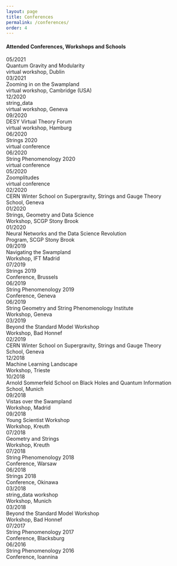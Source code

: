```yaml
---
layout: page
title: Conferences
permalink: /conferences/
order: 4
---
```


<div class="container">
<h4>Attended Conferences, Workshops and Schools</h4>
    <div class="row event mb-3">
        <div class="col-md-2 text-nowrap date">
            05/2021
        </div>
        <div class="col-sm eventinfo">
            <div class="container">
                <div class="row fw-bold title">
                    Quantum Gravity and Modularity
                </div>
                <div class="row venue">
                    virtual workshop, Dublin
                </div>
                <div class="row weblinks">
                </div>
            </div>
        </div>
    </div>
    <div class="row event mb-3">
        <div class="col-md-2 text-nowrap date">
            03/2021
        </div>
        <div class="col-sm eventinfo">
            <div class="container">
                <div class="row fw-bold title">
                    Zooming in on the Swampland
                </div>
                <div class="row venue">
                    virtual workshop, Cambridge (USA)
                </div>
                <div class="row weblinks">
                </div>
            </div>
        </div>
    </div>
    <div class="row event mb-3">
        <div class="col-md-2 text-nowrap date">
            12/2020
        </div>
        <div class="col-sm eventinfo">
            <div class="container">
                <div class="row fw-bold title">
                    string_data
                </div>
                <div class="row venue">
                    virtual workshop, Geneva
                </div>
                <div class="row weblinks">
                </div>
            </div>
        </div>
    </div>
    <div class="row event mb-3">
        <div class="col-md-2 text-nowrap date">
            09/2020
        </div>
        <div class="col-sm eventinfo">
            <div class="container">
                <div class="row fw-bold title">
                    DESY Virtual Theory Forum
                </div>
                <div class="row venue">
                    virtual workshop, Hamburg
                </div>
                <div class="row weblinks">
                </div>
            </div>
        </div>
    </div>
    <div class="row event mb-3">
        <div class="col-md-2 text-nowrap date">
            06/2020
        </div>
        <div class="col-sm eventinfo">
            <div class="container">
                <div class="row fw-bold title">
                    Strings 2020
                </div>
                <div class="row venue">
                    virtual conference
                </div>
                <div class="row weblinks">
                </div>
            </div>
        </div>
    </div>
    <div class="row event mb-3">
        <div class="col-md-2 text-nowrap date">
            06/2020
        </div>
        <div class="col-sm eventinfo">
            <div class="container">
                <div class="row fw-bold title">
                    String Phenomenology 2020
                </div>
                <div class="row venue">
                    virtual conference
                </div>
                <div class="row weblinks">
                </div>
            </div>
        </div>
    </div>
    <div class="row event mb-3">
        <div class="col-md-2 text-nowrap date">
            05/2020
        </div>
        <div class="col-sm eventinfo">
            <div class="container">
                <div class="row fw-bold title">
                    Zoomplitudes
                </div>
                <div class="row venue">
                    virtual conference
                </div>
                <div class="row weblinks">
                </div>
            </div>
        </div>
    </div>
    <div class="row event mb-3">
        <div class="col-md-2 text-nowrap date">
            02/2020
        </div>
        <div class="col-sm eventinfo">
            <div class="container">
                <div class="row fw-bold title">
                    CERN Winter School on Supergravity, Strings and Gauge Theory
                </div>
                <div class="row venue">
                    School, Geneva
                </div>
                <div class="row weblinks">
                </div>
            </div>
        </div>
    </div>
    <div class="row event mb-3">
        <div class="col-md-2 text-nowrap date">
            01/2020
        </div>
        <div class="col-sm eventinfo">
            <div class="container">
                <div class="row fw-bold title">
                    Strings, Geometry and Data Science
                </div>
                <div class="row venue">
                    Workshop, SCGP Stony Brook
                </div>
                <div class="row weblinks">
                </div>
            </div>
        </div>
    </div>
    <div class="row event mb-3">
        <div class="col-md-2 text-nowrap date">
            01/2020
        </div>
        <div class="col-sm eventinfo">
            <div class="container">
                <div class="row fw-bold title">
                    Neural Networks and the Data Science Revolution
                </div>
                <div class="row venue">
                    Program, SCGP Stony Brook
                </div>
                <div class="row weblinks">
                </div>
            </div>
        </div>
    </div>
    <div class="row event mb-3">
        <div class="col-md-2 text-nowrap date">
            09/2019
        </div>
        <div class="col-sm eventinfo">
            <div class="container">
                <div class="row fw-bold title">
                    Navigating the Swampland
                </div>
                <div class="row venue">
                    Workshop, IFT Madrid
                </div>
                <div class="row weblinks">
                </div>
            </div>
        </div>
    </div>
    <div class="row event mb-3">
        <div class="col-md-2 text-nowrap date">
            07/2019
        </div>
        <div class="col-sm eventinfo">
            <div class="container">
                <div class="row fw-bold title">
                    Strings 2019
                </div>
                <div class="row venue">
                    Conference, Brussels
                </div>
                <div class="row weblinks">
                </div>
            </div>
        </div>
    </div>
    <div class="row event mb-3">
        <div class="col-md-2 text-nowrap date">
            06/2019
        </div>
        <div class="col-sm eventinfo">
            <div class="container">
                <div class="row fw-bold title">
                    String Phenomenology 2019
                </div>
                <div class="row venue">
                    Conference, Geneva
                </div>
                <div class="row weblinks">
                </div>
            </div>
        </div>
    </div>
    <div class="row event mb-3">
        <div class="col-md-2 text-nowrap date">
            06/2019
        </div>
        <div class="col-sm eventinfo">
            <div class="container">
                <div class="row fw-bold title">
                    String Geometry and String Phenomenology Institute
                </div>
                <div class="row venue">
                    Workshop, Geneva
                </div>
                <div class="row weblinks">
                </div>
            </div>
        </div>
    </div>
    <div class="row event mb-3">
        <div class="col-md-2 text-nowrap date">
            03/2019
        </div>
        <div class="col-sm eventinfo">
            <div class="container">
                <div class="row fw-bold title">
                    Beyond the Standard Model Workshop
                </div>
                <div class="row venue">
                    Workshop, Bad Honnef
                </div>
                <div class="row weblinks">
                </div>
            </div>
        </div>
    </div>
    <div class="row event mb-3">
        <div class="col-md-2 text-nowrap date">
            02/2019
        </div>
        <div class="col-sm eventinfo">
            <div class="container">
                <div class="row fw-bold title">
                    CERN Winter School on Supergravity, Strings and Gauge Theory
                </div>
                <div class="row venue">
                    School, Geneva
                </div>
                <div class="row weblinks">
                </div>
            </div>
        </div>
    </div>
    <div class="row event mb-3">
        <div class="col-md-2 text-nowrap date">
            12/2018
        </div>
        <div class="col-sm eventinfo">
            <div class="container">
                <div class="row fw-bold title">
                    Machine Learning Landscape
                </div>
                <div class="row venue">
                    Workshop, Trieste
                </div>
                <div class="row weblinks">
                </div>
            </div>
        </div>
    </div>
    <div class="row event mb-3">
        <div class="col-md-2 text-nowrap date">
            10/2018
        </div>
        <div class="col-sm eventinfo">
            <div class="container">
                <div class="row fw-bold title">
                    Arnold Sommerfeld School on Black Holes and Quantum Information
                </div>
                <div class="row venue">
                    School, Munich
                </div>
                <div class="row weblinks">
                </div>
            </div>
        </div>
    </div>
    <div class="row event mb-3">
        <div class="col-md-2 text-nowrap date">
            09/2018
        </div>
        <div class="col-sm eventinfo">
            <div class="container">
                <div class="row fw-bold title">
                    Vistas over the Swampland
                </div>
                <div class="row venue">
                    Workshop, Madrid
                </div>
                <div class="row weblinks">
                </div>
            </div>
        </div>
    </div>
    <div class="row event mb-3">
        <div class="col-md-2 text-nowrap date">
            09/2018
        </div>
        <div class="col-sm eventinfo">
            <div class="container">
                <div class="row fw-bold title">
                    Young Scientist Workshop
                </div>
                <div class="row venue">
                    Workshop, Kreuth
                </div>
                <div class="row weblinks">
                </div>
            </div>
        </div>
    </div>
    <div class="row event mb-3">
        <div class="col-md-2 text-nowrap date">
            07/2018
        </div>
        <div class="col-sm eventinfo">
            <div class="container">
                <div class="row fw-bold title">
                    Geometry and Strings
                </div>
                <div class="row venue">
                    Workshop, Kreuth
                </div>
                <div class="row weblinks">
                </div>
            </div>
        </div>
    </div>
    <div class="row event mb-3">
        <div class="col-md-2 text-nowrap date">
            07/2018
        </div>
        <div class="col-sm eventinfo">
            <div class="container">
                <div class="row fw-bold title">
                    String Phenomenology 2018
                </div>
                <div class="row venue">
                    Conference, Warsaw
                </div>
                <div class="row weblinks">
                </div>
            </div>
        </div>
    </div>
    <div class="row event mb-3">
        <div class="col-md-2 text-nowrap date">
            06/2018
        </div>
        <div class="col-sm eventinfo">
            <div class="container">
                <div class="row fw-bold title">
                    Strings 2018
                </div>
                <div class="row venue">
                    Conference, Okinawa
                </div>
                <div class="row weblinks">
                </div>
            </div>
        </div>
    </div>
    <div class="row event mb-3">
        <div class="col-md-2 text-nowrap date">
            03/2018
        </div>
        <div class="col-sm eventinfo">
            <div class="container">
                <div class="row fw-bold title">
                    string_data workshop
                </div>
                <div class="row venue">
                    Workshop, Munich
                </div>
                <div class="row weblinks">
                </div>
            </div>
        </div>
    </div>
    <div class="row event mb-3">
        <div class="col-md-2 text-nowrap date">
            03/2018
        </div>
        <div class="col-sm eventinfo">
            <div class="container">
                <div class="row fw-bold title">
                    Beyond the Standard Model Workshop
                </div>
                <div class="row venue">
                    Workshop, Bad Honnef
                </div>
                <div class="row weblinks">
                </div>
            </div>
        </div>
    </div>
    <div class="row event mb-3">
        <div class="col-md-2 text-nowrap date">
            07/2017
        </div>
        <div class="col-sm eventinfo">
            <div class="container">
                <div class="row fw-bold title">
                    String Phenomenology 2017
                </div>
                <div class="row venue">
                    Conference, Blacksburg
                </div>
                <div class="row weblinks">
                </div>
            </div>
        </div>
    </div>
    <div class="row event mb-3">
        <div class="col-md-2 text-nowrap date">
            06/2016
        </div>
        <div class="col-sm eventinfo">
            <div class="container">
                <div class="row fw-bold title">
                    String Phenomenology 2016
                </div>
                <div class="row venue">
                    Conference, Ioannina
                </div>
                <div class="row weblinks">
                </div>
            </div>
        </div>
    </div>
</div>